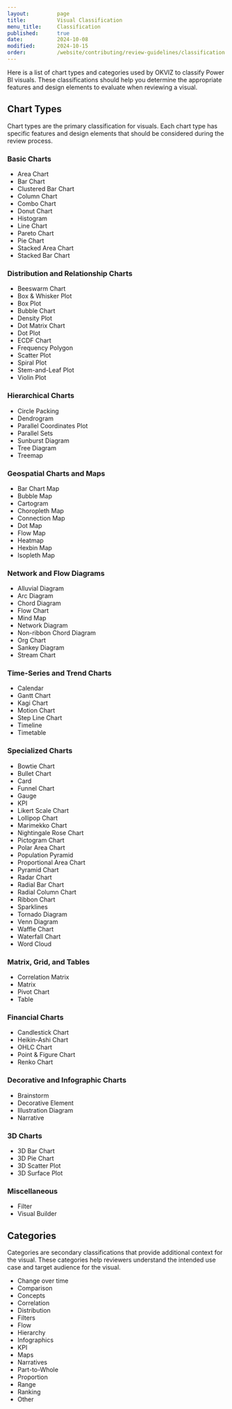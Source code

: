 ```yaml
---
layout:         page
title:          Visual Classification
menu_title:     Classification
published:      true
date:           2024-10-08
modified:       2024-10-15
order:          /website/contributing/review-guidelines/classification
---
```


Here is a list of chart types and categories used by OKVIZ to classify Power BI visuals. These classifications should help you determine the appropriate features and design elements to evaluate when reviewing a visual. 

## Chart Types

Chart types are the primary classification for visuals. Each chart type has specific features and design elements that should be considered during the review process.

### Basic Charts
- Area Chart
- Bar Chart
- Clustered Bar Chart
- Column Chart
- Combo Chart
- Donut Chart
- Histogram
- Line Chart
- Pareto Chart
- Pie Chart
- Stacked Area Chart
- Stacked Bar Chart

### Distribution and Relationship Charts
- Beeswarm Chart
- Box & Whisker Plot
- Box Plot
- Bubble Chart
- Density Plot
- Dot Matrix Chart
- Dot Plot
- ECDF Chart
- Frequency Polygon
- Scatter Plot
- Spiral Plot
- Stem-and-Leaf Plot
- Violin Plot

### Hierarchical Charts
- Circle Packing
- Dendrogram
- Parallel Coordinates Plot
- Parallel Sets
- Sunburst Diagram
- Tree Diagram
- Treemap

### Geospatial Charts and Maps
- Bar Chart Map
- Bubble Map
- Cartogram
- Choropleth Map
- Connection Map
- Dot Map
- Flow Map
- Heatmap
- Hexbin Map
- Isopleth Map

### Network and Flow Diagrams
- Alluvial Diagram
- Arc Diagram
- Chord Diagram
- Flow Chart
- Mind Map
- Network Diagram
- Non-ribbon Chord Diagram
- Org Chart
- Sankey Diagram
- Stream Chart

### Time-Series and Trend Charts
- Calendar
- Gantt Chart
- Kagi Chart
- Motion Chart
- Step Line Chart
- Timeline
- Timetable

### Specialized Charts
- Bowtie Chart
- Bullet Chart
- Card
- Funnel Chart
- Gauge
- KPI
- Likert Scale Chart
- Lollipop Chart
- Marimekko Chart
- Nightingale Rose Chart
- Pictogram Chart
- Polar Area Chart
- Population Pyramid
- Proportional Area Chart
- Pyramid Chart
- Radar Chart
- Radial Bar Chart
- Radial Column Chart
- Ribbon Chart
- Sparklines
- Tornado Diagram
- Venn Diagram
- Waffle Chart
- Waterfall Chart
- Word Cloud

### Matrix, Grid, and Tables
- Correlation Matrix
- Matrix
- Pivot Chart
- Table

### Financial Charts
- Candlestick Chart
- Heikin-Ashi Chart
- OHLC Chart
- Point & Figure Chart
- Renko Chart

### Decorative and Infographic Charts
- Brainstorm
- Decorative Element
- Illustration Diagram
- Narrative

### 3D Charts
- 3D Bar Chart
- 3D Pie Chart
- 3D Scatter Plot
- 3D Surface Plot

### Miscellaneous
- Filter
- Visual Builder



## Categories

Categories are secondary classifications that provide additional context for the visual. These categories help reviewers understand the intended use case and target audience for the visual.

- Change over time
- Comparison
- Concepts
- Correlation
- Distribution
- Filters
- Flow
- Hierarchy
- Infographics
- KPI
- Maps
- Narratives
- Part-to-Whole
- Proportion
- Range
- Ranking
- Other